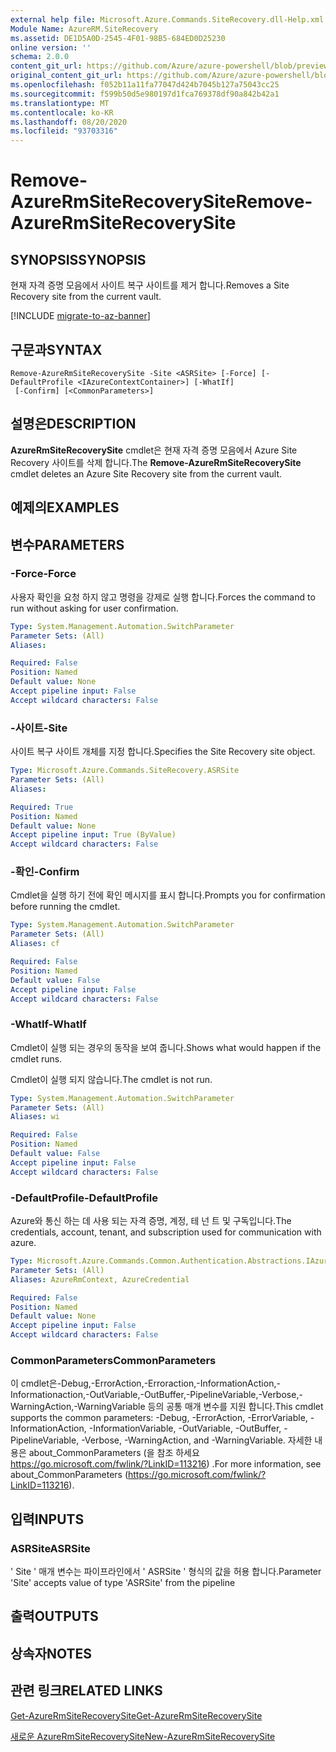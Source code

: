 ```yaml
---
external help file: Microsoft.Azure.Commands.SiteRecovery.dll-Help.xml
Module Name: AzureRM.SiteRecovery
ms.assetid: DE1D5A0D-2545-4F01-98B5-684ED0D25230
online version: ''
schema: 2.0.0
content_git_url: https://github.com/Azure/azure-powershell/blob/preview/src/ResourceManager/SiteRecovery/Commands.SiteRecovery/help/Remove-AzureRmSiteRecoverySite.md
original_content_git_url: https://github.com/Azure/azure-powershell/blob/preview/src/ResourceManager/SiteRecovery/Commands.SiteRecovery/help/Remove-AzureRmSiteRecoverySite.md
ms.openlocfilehash: f052b11a11fa77047d424b7045b127a75043cc25
ms.sourcegitcommit: f599b50d5e980197d1fca769378df90a842b42a1
ms.translationtype: MT
ms.contentlocale: ko-KR
ms.lasthandoff: 08/20/2020
ms.locfileid: "93703316"
---
```

# <span data-ttu-id="149f7-101">Remove-AzureRmSiteRecoverySite</span><span class="sxs-lookup"><span data-stu-id="149f7-101">Remove-AzureRmSiteRecoverySite</span></span>

## <span data-ttu-id="149f7-102">SYNOPSIS</span><span class="sxs-lookup"><span data-stu-id="149f7-102">SYNOPSIS</span></span>
<span data-ttu-id="149f7-103">현재 자격 증명 모음에서 사이트 복구 사이트를 제거 합니다.</span><span class="sxs-lookup"><span data-stu-id="149f7-103">Removes a Site Recovery site from the current vault.</span></span>

[!INCLUDE [migrate-to-az-banner](../../includes/migrate-to-az-banner.md)]

## <span data-ttu-id="149f7-104">구문과</span><span class="sxs-lookup"><span data-stu-id="149f7-104">SYNTAX</span></span>

```
Remove-AzureRmSiteRecoverySite -Site <ASRSite> [-Force] [-DefaultProfile <IAzureContextContainer>] [-WhatIf]
 [-Confirm] [<CommonParameters>]
```

## <span data-ttu-id="149f7-105">설명은</span><span class="sxs-lookup"><span data-stu-id="149f7-105">DESCRIPTION</span></span>
<span data-ttu-id="149f7-106">**AzureRmSiteRecoverySite** cmdlet은 현재 자격 증명 모음에서 Azure Site Recovery 사이트를 삭제 합니다.</span><span class="sxs-lookup"><span data-stu-id="149f7-106">The **Remove-AzureRmSiteRecoverySite** cmdlet deletes an Azure Site Recovery site from the current vault.</span></span>

## <span data-ttu-id="149f7-107">예제의</span><span class="sxs-lookup"><span data-stu-id="149f7-107">EXAMPLES</span></span>

## <span data-ttu-id="149f7-108">변수</span><span class="sxs-lookup"><span data-stu-id="149f7-108">PARAMETERS</span></span>

### <span data-ttu-id="149f7-109">-Force</span><span class="sxs-lookup"><span data-stu-id="149f7-109">-Force</span></span>
<span data-ttu-id="149f7-110">사용자 확인을 요청 하지 않고 명령을 강제로 실행 합니다.</span><span class="sxs-lookup"><span data-stu-id="149f7-110">Forces the command to run without asking for user confirmation.</span></span>

```yaml
Type: System.Management.Automation.SwitchParameter
Parameter Sets: (All)
Aliases: 

Required: False
Position: Named
Default value: None
Accept pipeline input: False
Accept wildcard characters: False
```

### <span data-ttu-id="149f7-111">-사이트</span><span class="sxs-lookup"><span data-stu-id="149f7-111">-Site</span></span>
<span data-ttu-id="149f7-112">사이트 복구 사이트 개체를 지정 합니다.</span><span class="sxs-lookup"><span data-stu-id="149f7-112">Specifies the Site Recovery site object.</span></span>

```yaml
Type: Microsoft.Azure.Commands.SiteRecovery.ASRSite
Parameter Sets: (All)
Aliases: 

Required: True
Position: Named
Default value: None
Accept pipeline input: True (ByValue)
Accept wildcard characters: False
```

### <span data-ttu-id="149f7-113">-확인</span><span class="sxs-lookup"><span data-stu-id="149f7-113">-Confirm</span></span>
<span data-ttu-id="149f7-114">Cmdlet을 실행 하기 전에 확인 메시지를 표시 합니다.</span><span class="sxs-lookup"><span data-stu-id="149f7-114">Prompts you for confirmation before running the cmdlet.</span></span>

```yaml
Type: System.Management.Automation.SwitchParameter
Parameter Sets: (All)
Aliases: cf

Required: False
Position: Named
Default value: False
Accept pipeline input: False
Accept wildcard characters: False
```

### <span data-ttu-id="149f7-115">-WhatIf</span><span class="sxs-lookup"><span data-stu-id="149f7-115">-WhatIf</span></span>
<span data-ttu-id="149f7-116">Cmdlet이 실행 되는 경우의 동작을 보여 줍니다.</span><span class="sxs-lookup"><span data-stu-id="149f7-116">Shows what would happen if the cmdlet runs.</span></span>

<span data-ttu-id="149f7-117">Cmdlet이 실행 되지 않습니다.</span><span class="sxs-lookup"><span data-stu-id="149f7-117">The cmdlet is not run.</span></span>

```yaml
Type: System.Management.Automation.SwitchParameter
Parameter Sets: (All)
Aliases: wi

Required: False
Position: Named
Default value: False
Accept pipeline input: False
Accept wildcard characters: False
```

### <span data-ttu-id="149f7-118">-DefaultProfile</span><span class="sxs-lookup"><span data-stu-id="149f7-118">-DefaultProfile</span></span>
<span data-ttu-id="149f7-119">Azure와 통신 하는 데 사용 되는 자격 증명, 계정, 테 넌 트 및 구독입니다.</span><span class="sxs-lookup"><span data-stu-id="149f7-119">The credentials, account, tenant, and subscription used for communication with azure.</span></span>

```yaml
Type: Microsoft.Azure.Commands.Common.Authentication.Abstractions.IAzureContextContainer
Parameter Sets: (All)
Aliases: AzureRmContext, AzureCredential

Required: False
Position: Named
Default value: None
Accept pipeline input: False
Accept wildcard characters: False
```

### <span data-ttu-id="149f7-120">CommonParameters</span><span class="sxs-lookup"><span data-stu-id="149f7-120">CommonParameters</span></span>
<span data-ttu-id="149f7-121">이 cmdlet은-Debug,-ErrorAction,-Erroraction,-InformationAction,-Informationaction,-OutVariable,-OutBuffer,-PipelineVariable,-Verbose,-WarningAction,-WarningVariable 등의 공통 매개 변수를 지원 합니다.</span><span class="sxs-lookup"><span data-stu-id="149f7-121">This cmdlet supports the common parameters: -Debug, -ErrorAction, -ErrorVariable, -InformationAction, -InformationVariable, -OutVariable, -OutBuffer, -PipelineVariable, -Verbose, -WarningAction, and -WarningVariable.</span></span> <span data-ttu-id="149f7-122">자세한 내용은 about_CommonParameters (을 참조 하세요 https://go.microsoft.com/fwlink/?LinkID=113216) .</span><span class="sxs-lookup"><span data-stu-id="149f7-122">For more information, see about_CommonParameters (https://go.microsoft.com/fwlink/?LinkID=113216).</span></span>

## <span data-ttu-id="149f7-123">입력</span><span class="sxs-lookup"><span data-stu-id="149f7-123">INPUTS</span></span>

### <span data-ttu-id="149f7-124">ASRSite</span><span class="sxs-lookup"><span data-stu-id="149f7-124">ASRSite</span></span>
<span data-ttu-id="149f7-125">' Site ' 매개 변수는 파이프라인에서 ' ASRSite ' 형식의 값을 허용 합니다.</span><span class="sxs-lookup"><span data-stu-id="149f7-125">Parameter 'Site' accepts value of type 'ASRSite' from the pipeline</span></span>

## <span data-ttu-id="149f7-126">출력</span><span class="sxs-lookup"><span data-stu-id="149f7-126">OUTPUTS</span></span>

## <span data-ttu-id="149f7-127">상속자</span><span class="sxs-lookup"><span data-stu-id="149f7-127">NOTES</span></span>

## <span data-ttu-id="149f7-128">관련 링크</span><span class="sxs-lookup"><span data-stu-id="149f7-128">RELATED LINKS</span></span>

[<span data-ttu-id="149f7-129">Get-AzureRmSiteRecoverySite</span><span class="sxs-lookup"><span data-stu-id="149f7-129">Get-AzureRmSiteRecoverySite</span></span>](./Get-AzureRmSiteRecoverySite.md)

[<span data-ttu-id="149f7-130">새로운 AzureRmSiteRecoverySite</span><span class="sxs-lookup"><span data-stu-id="149f7-130">New-AzureRmSiteRecoverySite</span></span>](./New-AzureRmSiteRecoverySite.md)
